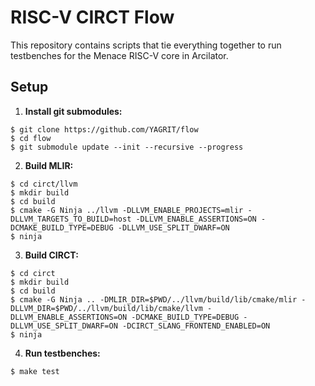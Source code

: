 # RISC-V CIRCT Flow
This repository contains scripts that tie everything together to run testbenches for the Menace RISC-V core in Arcilator.

## Setup
1. **Install git submodules:**

```
$ git clone https://github.com/YAGRIT/flow
$ cd flow
$ git submodule update --init --recursive --progress
```

2. **Build MLIR:**

```
$ cd circt/llvm
$ mkdir build
$ cd build
$ cmake -G Ninja ../llvm -DLLVM_ENABLE_PROJECTS=mlir -DLLVM_TARGETS_TO_BUILD=host -DLLVM_ENABLE_ASSERTIONS=ON -DCMAKE_BUILD_TYPE=DEBUG -DLLVM_USE_SPLIT_DWARF=ON
$ ninja
```

3. **Build CIRCT:**

```
$ cd circt
$ mkdir build
$ cd build
$ cmake -G Ninja .. -DMLIR_DIR=$PWD/../llvm/build/lib/cmake/mlir -DLLVM_DIR=$PWD/../llvm/build/lib/cmake/llvm -DLLVM_ENABLE_ASSERTIONS=ON -DCMAKE_BUILD_TYPE=DEBUG -DLLVM_USE_SPLIT_DWARF=ON -DCIRCT_SLANG_FRONTEND_ENABLED=ON
$ ninja
```

4. **Run testbenches:**

```
$ make test
```
